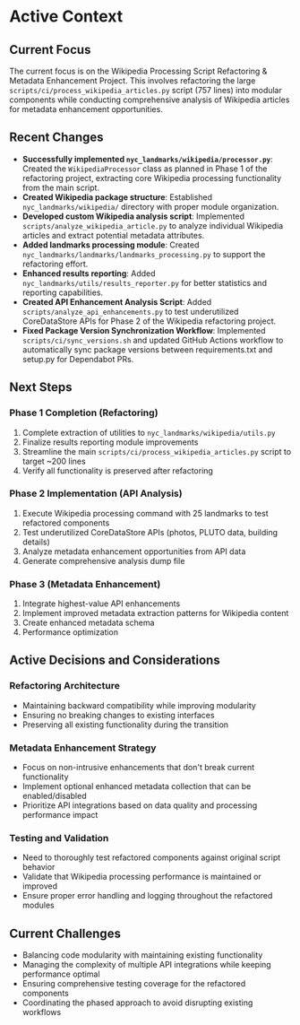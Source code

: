 # Active Context

## Current Focus

The current focus is on the Wikipedia Processing Script Refactoring & Metadata Enhancement Project. This involves refactoring the large `scripts/ci/process_wikipedia_articles.py` script (757 lines) into modular components while conducting comprehensive analysis of Wikipedia articles for metadata enhancement opportunities.

## Recent Changes

- **Successfully implemented `nyc_landmarks/wikipedia/processor.py`**: Created the `WikipediaProcessor` class as planned in Phase 1 of the refactoring project, extracting core Wikipedia processing functionality from the main script.
- **Created Wikipedia package structure**: Established `nyc_landmarks/wikipedia/` directory with proper module organization.
- **Developed custom Wikipedia analysis script**: Implemented `scripts/analyze_wikipedia_article.py` to analyze individual Wikipedia articles and extract potential metadata attributes.
- **Added landmarks processing module**: Created `nyc_landmarks/landmarks/landmarks_processing.py` to support the refactoring effort.
- **Enhanced results reporting**: Added `nyc_landmarks/utils/results_reporter.py` for better statistics and reporting capabilities.
- **Created API Enhancement Analysis Script**: Added `scripts/analyze_api_enhancements.py` to test underutilized CoreDataStore APIs for Phase 2 of the Wikipedia refactoring project.
- **Fixed Package Version Synchronization Workflow**: Implemented `scripts/ci/sync_versions.sh` and updated GitHub Actions workflow to automatically sync package versions between requirements.txt and setup.py for Dependabot PRs.

## Next Steps

### Phase 1 Completion (Refactoring)

1. Complete extraction of utilities to `nyc_landmarks/wikipedia/utils.py`
1. Finalize results reporting module improvements
1. Streamline the main `scripts/ci/process_wikipedia_articles.py` script to target ~200 lines
1. Verify all functionality is preserved after refactoring

### Phase 2 Implementation (API Analysis)

1. Execute Wikipedia processing command with 25 landmarks to test refactored components
1. Test underutilized CoreDataStore APIs (photos, PLUTO data, building details)
1. Analyze metadata enhancement opportunities from API data
1. Generate comprehensive analysis dump file

### Phase 3 (Metadata Enhancement)

1. Integrate highest-value API enhancements
1. Implement improved metadata extraction patterns for Wikipedia content
1. Create enhanced metadata schema
1. Performance optimization

## Active Decisions and Considerations

### Refactoring Architecture

- Maintaining backward compatibility while improving modularity
- Ensuring no breaking changes to existing interfaces
- Preserving all existing functionality during the transition

### Metadata Enhancement Strategy

- Focus on non-intrusive enhancements that don't break current functionality
- Implement optional enhanced metadata collection that can be enabled/disabled
- Prioritize API integrations based on data quality and processing performance impact

### Testing and Validation

- Need to thoroughly test refactored components against original script behavior
- Validate that Wikipedia processing performance is maintained or improved
- Ensure proper error handling and logging throughout the refactored modules

## Current Challenges

- Balancing code modularity with maintaining existing functionality
- Managing the complexity of multiple API integrations while keeping performance optimal
- Ensuring comprehensive testing coverage for the refactored components
- Coordinating the phased approach to avoid disrupting existing workflows
